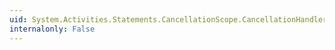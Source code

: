 ```yaml
---
uid: System.Activities.Statements.CancellationScope.CancellationHandler
internalonly: False
---
```

